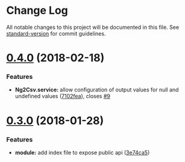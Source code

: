 # Change Log

All notable changes to this project will be documented in this file. See [standard-version](https://github.com/conventional-changelog/standard-version) for commit guidelines.

<a name="0.4.0"></a>
# [0.4.0](https://github.com/rars/ng2csv/compare/v0.3.0...v0.4.0) (2018-02-18)


### Features

* **Ng2Csv.service:** allow configuration of output values for null and undefined values ([7102fea](https://github.com/rars/ng2csv/commit/7102fea)), closes [#9](https://github.com/rars/ng2csv/issues/9)



<a name="0.3.0"></a>
# [0.3.0](https://github.com/rars/ng2csv/compare/0.2.0...0.3.0) (2018-01-28)


### Features

* **module:** add index file to expose public api ([3e74ca5](https://github.com/rars/ng2csv/commit/3e74ca5))
